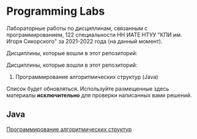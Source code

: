 # Programming Labs
Лабораторные работы по дисциплинам, связанным с программированием, 122 специальности НН ИАТЕ НТУУ "КПИ им. Игоря Сикорского" за 2021-2022 года (на данный момент).

Дисциплины, которые вошли в этот репозиторий:

Дисциплины, которые вошли в этот репозиторий:

1. Программирование алгоритмических структур (Java)

Список будет обновляться.
Используйте размещенные здесь материалы **исключительно** для проверки написанных вами решений.

## Java
[Программирование алгоритмических структур](https://github.com/xairaven/kpi_labs/tree/main/1stSemester/Programming%20algorithmic%20structures)
